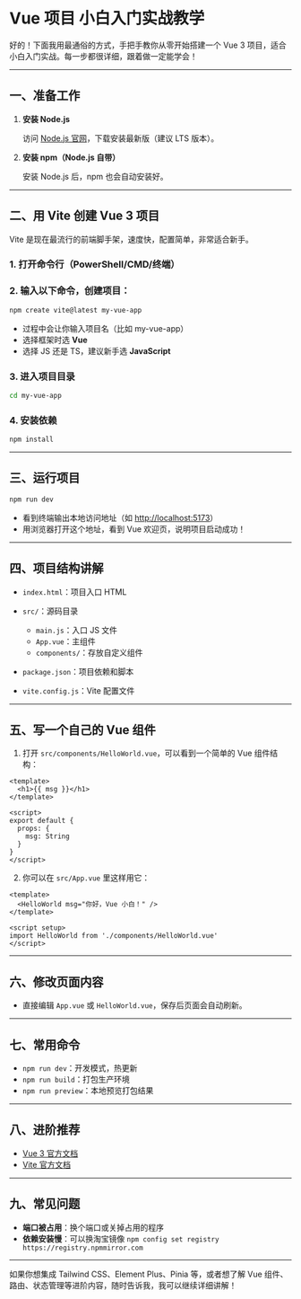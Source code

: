 # Vue 项目 小白入门实战教学

好的！下面我用最通俗的方式，手把手教你从零开始搭建一个 Vue 3 项目，适合小白入门实战。每一步都很详细，跟着做一定能学会！

***

## 一、准备工作

1. **安装 Node.js**

   访问 [Node.js 官网](https://nodejs.org/zh-cn/)，下载安装最新版（建议 LTS 版本）。

2. **安装 npm（Node.js 自带）**

   安装 Node.js 后，npm 也会自动安装好。

***

## 二、用 Vite 创建 Vue 3 项目

Vite 是现在最流行的前端脚手架，速度快，配置简单，非常适合新手。

### 1. 打开命令行（PowerShell/CMD/终端）

### 2. 输入以下命令，创建项目：

```Bash
npm create vite@latest my-vue-app
```

* 过程中会让你输入项目名（比如 my-vue-app）
* 选择框架时选 **Vue**
* 选择 JS 还是 TS，建议新手选 **JavaScript**

### 3. 进入项目目录

```Bash
cd my-vue-app
```

### 4. 安装依赖

```Bash
npm install
```

***

## 三、运行项目

```Bash
npm run dev
```

* 看到终端输出本地访问地址（如 <http://localhost:5173>）
* 用浏览器打开这个地址，看到 Vue 欢迎页，说明项目启动成功！

***

## 四、项目结构讲解

* `index.html`：项目入口 HTML

* `src/`：源码目录

  * `main.js`：入口 JS 文件
  * `App.vue`：主组件
  * `components/`：存放自定义组件

* `package.json`：项目依赖和脚本

* `vite.config.js`：Vite 配置文件

***

## 五、写一个自己的 Vue 组件

1. 打开 `src/components/HelloWorld.vue`，可以看到一个简单的 Vue 组件结构：

```Vue
<template>
  <h1>{{ msg }}</h1>
</template>

<script>
export default {
  props: {
    msg: String
  }
}
</script>
```

2. 你可以在 `src/App.vue` 里这样用它：

```Vue
<template>
  <HelloWorld msg="你好，Vue 小白！" />
</template>

<script setup>
import HelloWorld from './components/HelloWorld.vue'
</script>
```

***

## 六、修改页面内容

* 直接编辑 `App.vue` 或 `HelloWorld.vue`，保存后页面会自动刷新。

***

## 七、常用命令

* `npm run dev`：开发模式，热更新
* `npm run build`：打包生产环境
* `npm run preview`：本地预览打包结果

***

## 八、进阶推荐

* [Vue 3 官方文档](https://cn.vuejs.org/)
* [Vite 官方文档](https://vitejs.dev/guide/)

***

## 九、常见问题

* **端口被占用**：换个端口或关掉占用的程序
* **依赖安装慢**：可以换淘宝镜像 `npm config set registry https://registry.npmmirror.com`

***

如果你想集成 Tailwind CSS、Element Plus、Pinia 等，或者想了解 Vue 组件、路由、状态管理等进阶内容，随时告诉我，我可以继续详细讲解！
